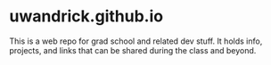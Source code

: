 # uwandrick.github.io

This is a web repo for grad school and related dev stuff. It holds info, projects, and links that can be shared during the class and beyond. 

